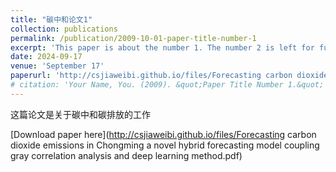 ```yaml
---
title: "碳中和论文1"
collection: publications
permalink: /publication/2009-10-01-paper-title-number-1
excerpt: 'This paper is about the number 1. The number 2 is left for future work.'
date: 2024-09-17
venue: 'September 17'
paperurl: 'http://csjiaweibi.github.io/files/Forecasting carbon dioxide emissions in Chongming a novel hybrid forecasting model coupling gray correlation analysis and deep learning method.pdf'
# citation: 'Your Name, You. (2009). &quot;Paper Title Number 1.&quot; <i>Journal 1</i>. 1(1).'
---
```


这篇论文是关于碳中和碳排放的工作


[Download paper here](http://csjiaweibi.github.io/files/Forecasting carbon dioxide emissions in Chongming a novel hybrid forecasting model coupling gray correlation analysis and deep learning method.pdf)

<!-- Recommended citation: Your Name, You. (2009). "Paper Title Number 1." <i>Journal 1</i>. 1(1). -->